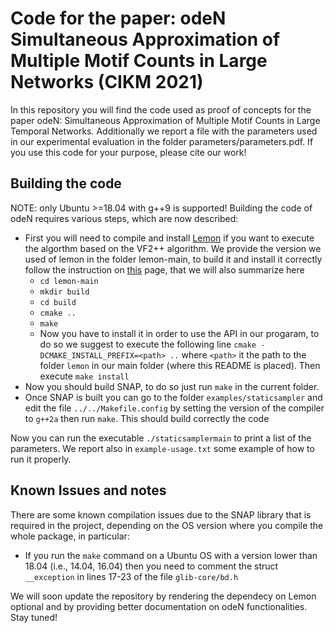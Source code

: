 # Code for the paper: odeN Simultaneous Approximation of Multiple Motif Counts in Large Networks (CIKM 2021)

In this repository you will find the code used as proof of concepts for the paper odeN: Simultaneous Approximation of Multiple Motif Counts in Large Temporal Networks. 
Additionally we report a file with the parameters used in our experimental evaluation in the folder parameters/parameters.pdf.
If you use this code for your purpose, please cite our work!

## Building the code
NOTE: only Ubuntu >=18.04 with g++9 is supported!
Building the code of odeN requires various steps, which are now described:

- First you will need to compile and install [Lemon](https://lemon.cs.elte.hu/trac/lemon) if you want to execute the algorthm based on the VF2++ algorithm. We provide the version we used of lemon in the folder lemon-main, to build it and install it correctly follow the instruction on [this](https://lemon.cs.elte.hu/trac/lemon/wiki/InstallLinux) page, that we will also summarize here
    - ```cd lemon-main```
	- ```mkdir build```
    - ```cd build```
    - ```cmake ..```
    - ```make```
    - Now you have to install it in order to use the API in our progaram, to do so we suggest to execute the following line ```cmake -DCMAKE_INSTALL_PREFIX=<path> ..``` where ```<path>``` it the path to the folder ```lemon``` in our main folder (where this README is placed). Then execute ```make install```
- Now you should build SNAP, to do so just run ```make``` in the current folder.
- Once SNAP is built you can go to the folder ```examples/staticsampler``` and edit the file ```../../Makefile.config``` by setting the version of the compiler to ```g++2a``` then run ```make```. This should build correctly the code

Now you can run the executable ```./staticsamplermain``` to print a list of the parameters. We report also in ```example-usage.txt``` some example of how to run it properly.

## Known Issues and notes
There are some known compilation issues due to the SNAP library that is required in the project, depending on the OS version where you compile the whole package, in particular:
* If you run the `make` command on a Ubuntu OS with a version lower than 18.04 (i.e., 14.04, 16.04) then you need to comment the struct `__exception` in lines 17-23 of the file `glib-core/bd.h`

We will soon update the repository by rendering the dependecy on Lemon optional and by providing better documentation on odeN functionalities. Stay tuned!
